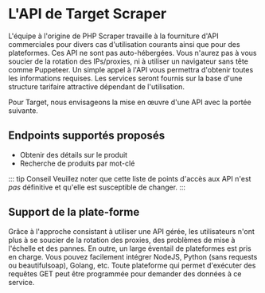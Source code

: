 # L'API de Target Scraper

L'équipe à l'origine de PHP Scraper travaille à la fourniture d'API commerciales pour divers cas d'utilisation courants ainsi que pour des plateformes. Ces API ne sont pas auto-hébergées. Vous n'aurez pas à vous soucier de la rotation des IPs/proxies, ni à utiliser un navigateur sans tête comme Puppeteer. Un simple appel à l'API vous permettra d'obtenir toutes les informations requises. Les services seront fournis sur la base d'une structure tarifaire attractive dépendant de l'utilisation.

Pour Target, nous envisageons la mise en œuvre d'une API avec la portée suivante.

## Endpoints supportés proposés

- Obtenir des détails sur le produit
- Recherche de produits par mot-clé

::: tip Conseil
Veuillez noter que cette liste de points d'accès aux API n'est *pas* définitive et qu'elle est susceptible de changer.
:::

## Support de la plate-forme

Grâce à l'approche consistant à utiliser une API gérée, les utilisateurs n'ont plus à se soucier de la rotation des proxies, des problèmes de mise à l'échelle et des pannes. En outre, un large éventail de plateformes est pris en charge. Vous pouvez facilement intégrer NodeJS, Python (sans requests ou beautifulsoap), Golang, etc. Toute plateforme qui permet d'exécuter des requêtes GET peut être programmée pour demander des données à ce service.
